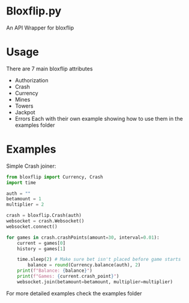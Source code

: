 # Bloxflip.py
An API Wrapper for bloxflip

# Usage
There are 7 main bloxflip attributes
 - Authorization
 - Crash
 - Currency
 - Mines
 - Towers
 - Jackpot
 - Errors
 Each with their own example showing how to use them in the examples folder

# Examples

Simple Crash joiner:
```py
from bloxflip import Currency, Crash
import time

auth = ""
betamount = 1
multiplier = 2

crash = bloxflip.Crash(auth)
websocket = crash.Websocket()
websocket.connect()

for games in crash.crashPoints(amount=30, interval=0.01):
	current = games[0]
	history = games[1]

	time.sleep(2) # Make sure bet isn't placed before game starts
        balance = round(Currency.balance(auth), 2)
	print(f"Balance: {balance}")
	print(f"Games: {current.crash_point}")
	websocket.join(betamount=betamount, multiplier=multiplier)
```
For more detailed examples check the examples folder

